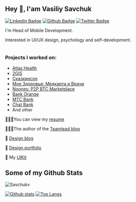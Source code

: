 ## Hey 👋, I'am Vasiliy Savchuk

[![Linkedin Badge](https://img.shields.io/badge/-vaseks-0072b1?style=flat&logo=Linkedin&logoColor=white&link=https://www.linkedin.com/in/https://www.linkedin.com/in/vaseks/)](https://www.linkedin.com/in/https://www.linkedin.com/in/vaseks/) [![Github Badge](https://img.shields.io/badge/-Savchukv-grey?style=flat&logo=github&logoColor=white&link=https://github.com/Savchukv/)](https://www.github.com/Savchukv/) [![Twitter Badge](https://img.shields.io/badge/-Vinriedel-00acee?style=flat&logo=twitter&logoColor=white&link=https://twitter.com/Vinriedel/)](https://www.twitter.com/Vinriedel/) <p align='left'>I'm Head of Mobile Development.
  
Interested in UI/UX design, psychology and self-development.
#
### Projects I worked on:

- [Atlas Health](https://apps.apple.com/ru/app/atlas-health-russia/id1255504641?l=ru)
- [2GIS](https://apps.apple.com/ru/app/2гис-точные-офлайн-карты/id481627348)
- [Сказкинсон](https://apps.apple.com/ru/app/сказкинсон-сказки-для-детей/id1570601478)
- [Мое Здоровье: Медкарта и Врачи](https://apps.apple.com/ru/app/мое-здоровье-медкарта-и-врачи/id1576327586)
- [Noones: P2P BTC Marketplace](https://play.google.com/store/apps/details?id=team.noones.mobilemessenger&pli=1)
- [Bank Orange](https://apps.apple.com/ru/app/оранжевый/id1118358916)
- [MTC Bank](https://apps.apple.com/ru/app/мтс-банк-new/id1371351465)
- [Chat Bank](https://apps.apple.com/ru/app/chatbank/id1139686197)
- And other

👨🏽‍💻You can view my [resume](https://career.habr.com/savchukvn)

💁🏽‍♂️The author of the [Teamlead blog](https://t.me/goodteamlead)

🎨 [Design blog](https://vk.com/vinriedel)

🎨 [Design portfolio](https://www.behance.net/gallery/36724733/IOSAndroid-UIUX-Design)

🧩 My [UIKit](https://github.com/Savchukv/VaseksUIKit)


## Some of my Github Stats
<p align=left> <img src=https://komarev.com/ghpvc/?username=Savchukv alt=Savchukv /> </p>

[![Github stats](https://github-readme-stats.vercel.app/api?username=Savchukv&show_icons=true&include_all_commits=true)](https://github.com/Savchukv/github-readme-stats)
[![Top Langs](https://github-readme-stats.vercel.app/api/top-langs/?username=Savchukv&layout=compact)](https://github.com/Savchukv/github-readme-stats)


